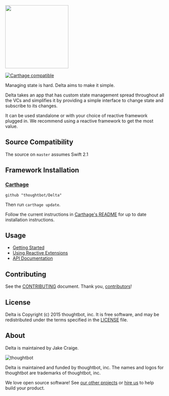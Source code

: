 <img src="http://thoughtbot.github.io/Delta/delta-logo.png" width="200" />

[![Carthage compatible](https://img.shields.io/badge/Carthage-compatible-4BC51D.svg?style=flat)](https://github.com/Carthage/Carthage)

Managing state is hard. Delta aims to make it simple.

Delta takes an app that has custom state management spread throughout all the VCs
and simplifies it by providing a simple interface to change state and subscribe
to its changes.

It can be used standalone or with your choice of reactive framework
plugged in. We recommend using a reactive framework to get the most value.

## Source Compatibility ##

The source on `master` assumes Swift 2.1

## Framework Installation ##

### [Carthage] ###

[Carthage]: https://github.com/Carthage/Carthage

```
github "thoughtbot/Delta"
```

Then run `carthage update`.

Follow the current instructions in [Carthage's README][carthage-installation]
for up to date installation instructions.

[carthage-installation]: https://github.com/Carthage/Carthage#adding-frameworks-to-an-application

## Usage

- [Getting Started]
- [Using Reactive Extensions][Using RX]
- [API Documentation]

[Getting Started]: ./documentation/getting-started.md
[Using RX]: ./documentation/reactive-extensions.md
[API Documentation]: https://thoughtbot.github.io/Delta

## Contributing

See the [CONTRIBUTING] document.
Thank you, [contributors]!

  [CONTRIBUTING]: CONTRIBUTING.md
  [contributors]: https://github.com/thoughtbot/Delta/graphs/contributors

## License

Delta is Copyright (c) 2015 thoughtbot, inc.
It is free software, and may be redistributed
under the terms specified in the [LICENSE] file.

  [LICENSE]: /LICENSE

## About

Delta is maintained by Jake Craige.

![thoughtbot](https://thoughtbot.com/logo.png)

Delta is maintained and funded by thoughtbot, inc.
The names and logos for thoughtbot are trademarks of thoughtbot, inc.

We love open source software!
See [our other projects][community]
or [hire us][hire] to help build your product.

  [community]: https://thoughtbot.com/community?utm_source=github
  [hire]: https://thoughtbot.com/hire-us?utm_source=github
